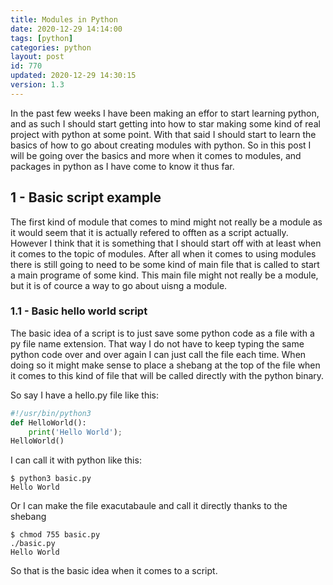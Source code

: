 ```yaml
---
title: Modules in Python
date: 2020-12-29 14:14:00
tags: [python]
categories: python
layout: post
id: 770
updated: 2020-12-29 14:30:15
version: 1.3
---
```


In the past few weeks I have been making an effor to start learning python, and as such I should start getting into how to star making some kind of real project with python at some point. With that said I should start to learn the basics of how to go about creating modules with python. So in this post I will be going over the basics and more when it comes to modules, and packages in python as I have come to know it thus far.

<!-- more -->

## 1 - Basic script example

The first kind of module that comes to mind might not really be a module as it would seem that it is actually refered to offten as a script actually. However I think that it is something that I should start off with at least when it comes to the topic of modules. After all when it comes to using modules there is still going to need to be some kind of main file that is called to start a main programe of some kind. This main file might not really be a module, but it is of cource a way to go about uisng a module.

### 1.1 - Basic hello world script

The basic idea of a script is to just save some python code as a file with a py file name extension. That way I do not have to keep typing the same python code over and over again I can just call the file each time. When doing so it might make sense to place a shebang at the top of the file when it comes to this kind of file that will be called directly with the python binary.

So say I have a hello.py file like this:

```python
#!/usr/bin/python3
def HelloWorld():
    print('Hello World');
HelloWorld()
```

I can call it with python like this:

```
$ python3 basic.py
Hello World
```

Or I can make the file exacutabaule and call it directly thanks to the shebang

```
$ chmod 755 basic.py
./basic.py
Hello World
```

So that is the basic idea when it comes to a script.
